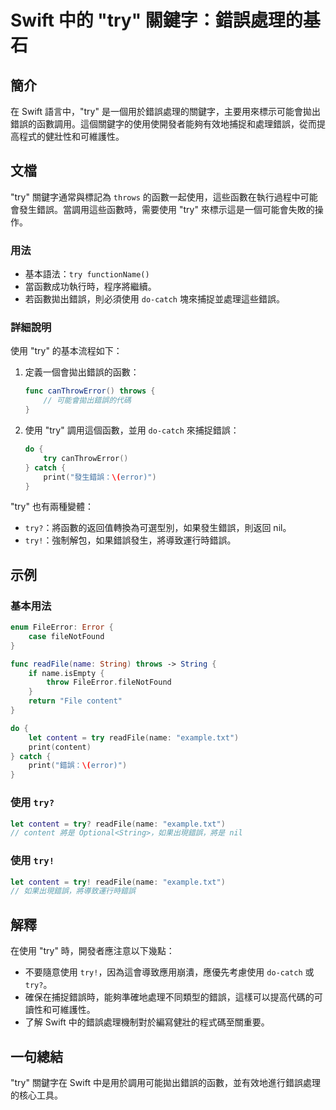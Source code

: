 <!--
Meta Description: # Swift 中的 "try" 關鍵字：錯誤處理的基石 ## 簡介 在 Swift 語言中，"try" 是一個用於錯誤處理的關鍵字，主要用來標示可能會拋出錯誤的函數調用。這個關鍵字的使用使開發者能夠有效地捕捉和處理錯誤，從而提高程式的健壯性和可維護性。 ## 文檔 "try" 關鍵字通常與標記為 ...
Meta Keywords: try, swift, content, catch, name
-->

# Swift 中的 "try" 關鍵字：錯誤處理的基石

## 簡介
在 Swift 語言中，"try" 是一個用於錯誤處理的關鍵字，主要用來標示可能會拋出錯誤的函數調用。這個關鍵字的使用使開發者能夠有效地捕捉和處理錯誤，從而提高程式的健壯性和可維護性。

## 文檔
"try" 關鍵字通常與標記為 `throws` 的函數一起使用，這些函數在執行過程中可能會發生錯誤。當調用這些函數時，需要使用 "try" 來標示這是一個可能會失敗的操作。

### 用法
- 基本語法：`try functionName()`
- 當函數成功執行時，程序將繼續。
- 若函數拋出錯誤，則必須使用 `do-catch` 塊來捕捉並處理這些錯誤。

### 詳細說明
使用 "try" 的基本流程如下：
1. 定義一個會拋出錯誤的函數：
   ```swift
   func canThrowError() throws {
       // 可能會拋出錯誤的代碼
   }
   ```

2. 使用 "try" 調用這個函數，並用 `do-catch` 來捕捉錯誤：
   ```swift
   do {
       try canThrowError()
   } catch {
       print("發生錯誤：\(error)")
   }
   ```

"try" 也有兩種變體：
- `try?`：將函數的返回值轉換為可選型別，如果發生錯誤，則返回 nil。
- `try!`：強制解包，如果錯誤發生，將導致運行時錯誤。

## 示例
### 基本用法
```swift
enum FileError: Error {
    case fileNotFound
}

func readFile(name: String) throws -> String {
    if name.isEmpty {
        throw FileError.fileNotFound
    }
    return "File content"
}

do {
    let content = try readFile(name: "example.txt")
    print(content)
} catch {
    print("錯誤：\(error)")
}
```

### 使用 `try?`
```swift
let content = try? readFile(name: "example.txt")
// content 將是 Optional<String>，如果出現錯誤，將是 nil
```

### 使用 `try!`
```swift
let content = try! readFile(name: "example.txt")
// 如果出現錯誤，將導致運行時錯誤
```

## 解釋
在使用 "try" 時，開發者應注意以下幾點：
- 不要隨意使用 `try!`，因為這會導致應用崩潰，應優先考慮使用 `do-catch` 或 `try?`。
- 確保在捕捉錯誤時，能夠準確地處理不同類型的錯誤，這樣可以提高代碼的可讀性和可維護性。
- 了解 Swift 中的錯誤處理機制對於編寫健壯的程式碼至關重要。

## 一句總結
"try" 關鍵字在 Swift 中是用於調用可能拋出錯誤的函數，並有效地進行錯誤處理的核心工具。